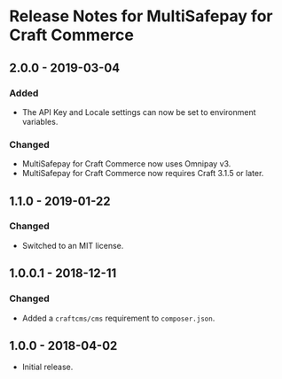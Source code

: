 # Release Notes for MultiSafepay for Craft Commerce

## 2.0.0 - 2019-03-04

### Added
- The API Key and Locale settings can now be set to environment variables.

### Changed
- MultiSafepay for Craft Commerce now uses Omnipay v3.
- MultiSafepay for Craft Commerce now requires Craft 3.1.5 or later.

## 1.1.0 - 2019-01-22

### Changed
- Switched to an MIT license.

## 1.0.0.1 - 2018-12-11

### Changed
- Added a `craftcms/cms` requirement to `composer.json`.

## 1.0.0 - 2018-04-02

- Initial release.
